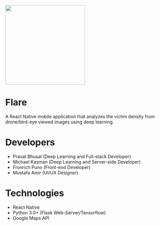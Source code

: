 <img src="https://rawcdn.githack.com/Shadowsych/flare/master/assets/splash.png" width="250" height="250"/>

# Flare
A React Native mobile application that analyzes the victim density from drone/bird-eye viewed images using deep learning.

# Developers
- Pravat Bhusal (Deep Learning and Full-stack Developer)
- Michael Kasman (Deep Learning and Server-side Developer)
- Fronrich Puno (Front-end Developer)
- Mustafa Amir (UI/UX Designer)

# Technologies
- React Native
- Python 3.0+ (Flask Web-Server/Tensorflow)
- Google Maps API
